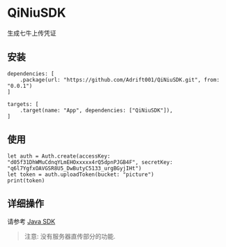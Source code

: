 # QiNiuSDK

生成七牛上传凭证

## 安装

```
dependencies: [
    .package(url: "https://github.com/Adrift001/QiNiuSDK.git", from: "0.0.1")
]
```

```
targets: [
    .target(name: "App", dependencies: ["QiNiuSDK"]),
]
```

## 使用 

```
let auth = Auth.create(accessKey: "d05f31DhWMuCdnqYLmEHOxxxxx4rQ5dpnPJGB4F", secretKey: "q6l7YgfxOAVGSR8U5_DwButyC5133_urgBGyjIHt")
let token = auth.uploadToken(bucket: "picture")
print(token)
```

## 详细操作

请参考 [Java SDK
](https://developer.qiniu.com/kodo/sdk/1239/java#pfop-uptoken) 

> 注意: 没有服务器直传部分的功能.